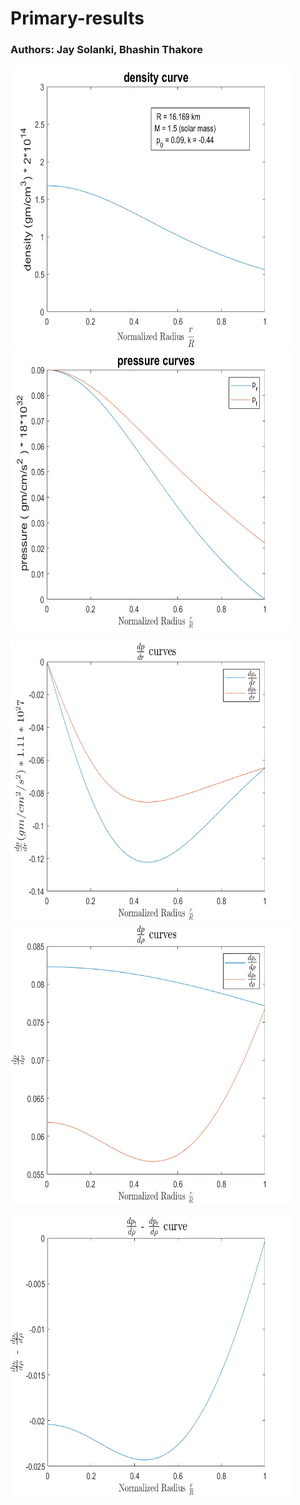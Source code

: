 
# Primary-results
### Authors: Jay Solanki, Bhashin Thakore

<img src="Results/fig_1.png" width="450" height="450"> <img src="Results/fig_2.png" width="450" height="450">


<img src="Results/fig_3.png" width="450" height="450"> <img src="Results/fig_4.png" width="450" height="450"> 


<img src="Results/fig_5.png" width="450" height="450"> 
